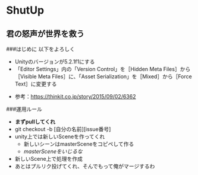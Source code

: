 # ShutUp
## 君の怒声が世界を救う

###はじめに
以下をよろしく  
* Unityのバージョンが5.2.1f1にする  
* 「Editor Settings」内の「Version Control」を［Hidden Meta Files］から［Visible Meta Files］に、「Asset Serialization」を［Mixed］から［Force Text］に変更する  
 + 参考：https://thinkit.co.jp/story/2015/09/02/6362
 
###運用ルール
* **まずpullしてくれ**
* git checkout -b [自分の名前][issue番号]
* unity上では新しいSceneを作ってくれ
  + 新しいシーンはmasterSceneをコピペして作る  
  + _masterSceneをいじるな_  
* 新しいScene上で処理を作成
* あとはプルリク投げてくれ、そんでもって俺がマージするわ
